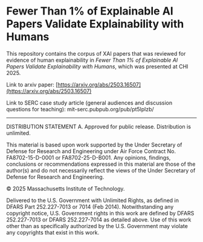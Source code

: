 # Fewer Than 1% of Explainable AI Papers Validate Explainability with Humans
This repository contains the corpus of XAI papers that was reviewed for evidence of human explainability in *Fewer Than 1% of Explainable AI Papers Validate Explainability with Humans*, which was presented at CHI 2025.

Link to arxiv paper: [https://arxiv.org/abs/2503.16507](https://arxiv.org/abs/2503.16507) 

Link to SERC case study article (general audiences and discussion questions for teaching): mit-serc.pubpub.org/pub/pt5lplzb/

----

DISTRIBUTION STATEMENT A. Approved for public release. Distribution is unlimited.
 
This material is based upon work supported by the Under Secretary of Defense for Research and Engineering under Air Force Contract No. FA8702-15-D-0001 or FA8702-25-D-B001. Any opinions, findings, conclusions or recommendations expressed in this material are those of the author(s) and do not necessarily reflect the views of the Under Secretary of Defense for Research and Engineering.
 
© 2025 Massachusetts Institute of Technology.
 
Delivered to the U.S. Government with Unlimited Rights, as defined in DFARS Part 252.227-7013 or 7014 (Feb 2014). Notwithstanding any copyright notice, U.S. Government rights in this work are defined by DFARS 252.227-7013 or DFARS 252.227-7014 as detailed above. Use of this work other than as specifically authorized by the U.S. Government may violate any copyrights that exist in this work.
